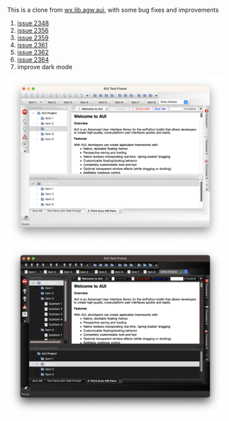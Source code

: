 This is a clone from [wx.lib.agw.aui](https://github.com/wxWidgets/Phoenix/tree/master/wx/lib/agw/aui), with some bug fixes and improvements
1. [issue 2348](https://github.com/wxWidgets/Phoenix/issues/2348)
2. [issue 2356](https://github.com/wxWidgets/Phoenix/issues/2356)
3. [issue 2359](https://github.com/wxWidgets/Phoenix/issues/2359)
4. [issue 2361](https://github.com/wxWidgets/Phoenix/issues/2361)
5. [issue 2362](https://github.com/wxWidgets/Phoenix/issues/2362)
6. [issue 2364](https://github.com/wxWidgets/Phoenix/issues/2364)
7. improve dark mode

![image](./images/light.png)
![image](./images/dark.png)
